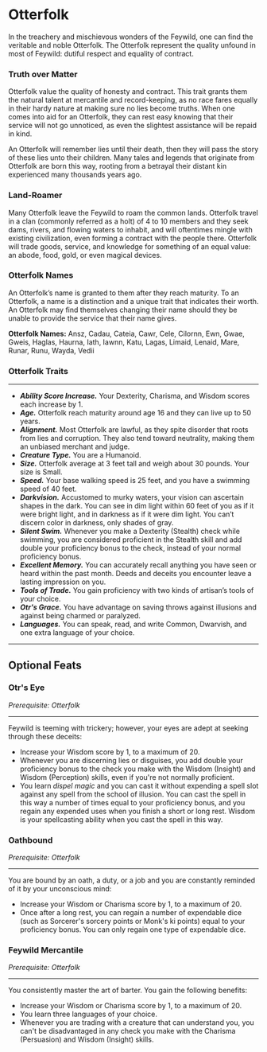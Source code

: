 # Otterfolk

In the treachery and mischievous wonders of the Feywild, one can find the veritable and noble Otterfolk. The Otterfolk represent the quality unfound in most of Feywild: dutiful respect and equality of contract.

### Truth over Matter

Otterfolk value the quality of honesty and contract. This trait grants them the natural talent at mercantile and record-keeping, as no race fares equally in their hardy nature at making sure no lies become truths. When one comes into aid for an Otterfolk, they can rest easy knowing that their service will not go unnoticed, as even the slightest assistance will be repaid in kind.

An Otterfolk will remember lies until their death, then they will pass the story of these lies unto their children. Many tales and legends that originate from Otterfolk are born this way, rooting from a betrayal their distant kin experienced many thousands years ago.

### Land-Roamer

Many Otterfolk leave the Feywild to roam the common lands. Otterfolk travel in a clan (commonly referred as a holt) of 4 to 10 members and they seek dams, rivers, and flowing waters to inhabit, and will oftentimes mingle with existing civilization, even forming a contract with the people there. Otterfolk will trade goods, service, and knowledge for something of an equal value: an abode, food, gold, or even magical devices.

### Otterfolk Names

An Otterfolk’s name is granted to them after they reach maturity. To an Otterfolk, a name is a distinction and a unique trait that indicates their worth. An Otterfolk may find themselves changing their name should they be unable to provide the service that their name gives.

**Otterfolk Names:** Ansz, Cadau, Cateia, Cawr, Cele, Cilornn, Ewn, Gwae, Gweis, Haglas, Haurna, Iath, Iawnn, Katu, Lagas, Limaid, Lenaid, Mare, Runar, Runu, Wayda, Vedii

### Otterfolk Traits

----
- ***Ability Score Increase.*** Your Dexterity, Charisma, and Wisdom scores each increase by 1.
- ***Age.*** Otterfolk reach maturity around age 16 and they can live up to 50 years.
- ***Alignment.*** Most Otterfolk are lawful, as they spite disorder that roots from lies and corruption. They also tend toward neutrality, making them an unbiased merchant and judge.
- ***Creature Type.*** You are a Humanoid.
- ***Size.*** Otterfolk average at 3 feet tall and weigh about 30 pounds. Your size is Small.
- ***Speed.*** Your base walking speed is  25 feet, and you have a swimming speed of 40 feet.
- ***Darkvision.*** Accustomed to murky waters, your vision can ascertain shapes in the dark. You can see in dim light within 60 feet of you as if it were bright light, and in darkness as if it were dim light. You can’t discern color in darkness, only shades of gray.
- ***Silent Swim.*** Whenever you make a Dexterity (Stealth) check while swimming, you are considered proficient in the Stealth skill and add double your proficiency bonus to the check, instead of your normal proficiency bonus.
- ***Excellent Memory.*** You can accurately recall anything you have seen or heard within the past month. Deeds and deceits you encounter leave a lasting impression on you.
- ***Tools of Trade.*** You gain proficiency with two kinds of artisan’s tools of your choice.
- ***Otr's Grace.*** You have advantage on saving throws against illusions and against being charmed or paralyzed.
- ***Languages.*** You can speak, read, and write Common, Dwarvish, and one extra language of your choice.
----

## Optional Feats

### Otr's Eye
*Prerequisite: Otterfolk*

---
Feywild is teeming with trickery; however, your eyes are adept at seeking through these deceits:

- Increase your Wisdom score by 1, to a maximum of 20.
- Whenever you are discerning lies or disguises, you add double your proficiency bonus to the check you make with the Wisdom (Insight) and Wisdom (Perception) skills, even if you're not normally proficient.
- You learn *dispel magic* and you can cast it without expending a spell slot against any spell from the school of illusion. You can cast the spell in this way a number of times equal to your proficiency bonus, and you regain any expended uses when you finish a short or long rest. Wisdom  is your spellcasting ability when you cast the spell in this way.

### Oathbound
*Prerequisite: Otterfolk*

---
You are bound by an oath, a duty, or a job and you are constantly reminded of it by your unconscious mind:

- Increase your Wisdom or Charisma score by 1, to a maximum of 20.
- Once after a long rest, you can regain a number of expendable dice (such as Sorcerer's sorcery points or Monk's ki points) equal to your proficiency bonus. You can only regain one type of expendable dice.

### Feywild Mercantile
*Prerequisite: Otterfolk*

---
You consistently master the art of barter. You gain the following benefits:

- Increase your Wisdom or Charisma score by 1, to a maximum of 20.
- You learn three languages of your choice.
- Whenever you are trading with a creature that can understand you, you can't be disadvantaged in any check you make with the Charisma (Persuasion) and Wisdom (Insight) skills.